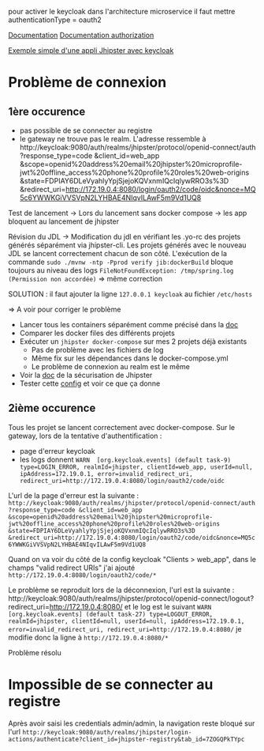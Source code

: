 

pour activer le keycloak dans l'architecture microservice il faut mettre authenticationType = oauth2

[Documentation](https://www.keycloak.org/)
[Documentation authorization](https://www.keycloak.org/docs/4.8/authorization_services/)

[Exemple simple d'une appli Jhipster avec keycloak](https://medium.com/thinkspecial/keycloak-postgres-docker-compose-jhipster-c365331858f)



# Problème de connexion
## 1ère occurence
- pas possible de se connecter au registre
- le gateway ne trouve pas le realm. L'adresse ressemble à 
http://keycloak:9080/auth/realms/jhipster/protocol/openid-connect/auth
?response_type=code
&client_id=web_app
&scope=openid%20address%20email%20jhipster%20microprofile-jwt%20offline_access%20phone%20profile%20roles%20web-origins
&state=FDPIAY6DLeVyahlyYpjSjejoKQVxnmIQcIqlywRRO3s%3D
&redirect_uri=http://172.19.0.4:8080/login/oauth2/code/oidc&nonce=MQ5c6YWWKGiVVSVpN2LYHBAE4NIqvILAwF5m9Vd1UQ8


Test de lancement -> Lors du lancement sans docker compose -> les app bloquent au lancement de jhipster

Révision du JDL -> Modification du jdl en vérifiant les .yo-rc des projets générés séparément via jhipster-cli.
Les projets générés avec le nouveau JDL se lancent correctement chacun de son côté.
L'exécution de la commande `sudo ./mvnw -ntp -Pprod verify jib:dockerBuild`
bloque toujours au niveau des logs `FileNotFoundException: /tmp/spring.log (Permission non accordée)` => même correction

SOLUTION : il faut ajouter la ligne `127.0.0.1 keycloak` au fichier `/etc/hosts`


 => A voir pour corriger le problème
- Lancer tous les containers séparément comme précisé dans la [doc](https://www.jhipster.tech/docker-compose/)
- Comparer les docker files des différents projets
- Exécuter un `jhipster docker-compose` sur mes 2 projets déjà existants
	- Pas de problème avec les fichiers de log
	- Même fix sur les dépendances dans le docker-compose.yml
	- Le problème de connexion au realm est le même
- Voir la [doc](https://bpmlabs.github.io/security/) de la sécurisation de Jhipster
- Tester cette [config](https://blog.codecentric.de/en/2020/05/kick-start-your-microservice-project-with-jhipster/) et voir ce que ça donne

## 2ième occurence
Tous les projet se lancent correctement avec docker-compose.
Sur le gateway, lors de la tentative d'authentification :
- page d'erreur keycloak
- les logs donnent `WARN  [org.keycloak.events] (default task-9) type=LOGIN_ERROR, realmId=jhipster, clientId=web_app, userId=null, ipAddress=172.19.0.1, error=invalid_redirect_uri, redirect_uri=http://172.19.0.4:8080/login/oauth2/code/oidc`

L'url de la page d'erreur est la suivante :
`http://keycloak:9080/auth/realms/jhipster/protocol/openid-connect/auth
?response_type=code
&client_id=web_app
&scope=openid%20address%20email%20jhipster%20microprofile-jwt%20offline_access%20phone%20profile%20roles%20web-origins
&state=FDPIAY6DLeVyahlyYpjSjejoKQVxnmIQcIqlywRRO3s%3D
&redirect_uri=http://172.19.0.4:8080/login/oauth2/code/oidc&nonce=MQ5c6YWWKGiVVSVpN2LYHBAE4NIqvILAwF5m9Vd1UQ8`

Quand on va voir du côté de la config keycloak "Clients > web_app", dans le champs "valid redirect URIs" j'ai ajouté
`http://172.19.0.4:8080/login/oauth2/code/*`

Le problème se reproduit lors de la déconnexion, l'url est la suivante : http://keycloak:9080/auth/realms/jhipster/protocol/openid-connect/logout?redirect_uri=http://172.19.0.4:8080/ et le log est le suivant  `WARN  [org.keycloak.events] (default task-27) type=LOGOUT_ERROR, realmId=jhipster, clientId=null, userId=null, ipAddress=172.19.0.1, error=invalid_redirect_uri, redirect_uri=http://172.19.0.4:8080/`
je modifie donc la ligne à 
`http://172.19.0.4:8080/*`

Problème résolu

# Impossible de se connecter au registre

Après avoir saisi les credentials admin/admin, la navigation reste bloqué sur l'url
`http://keycloak:9080/auth/realms/jhipster/login-actions/authenticate?client_id=jhipster-registry&tab_id=7ZOGQPkTYpc`